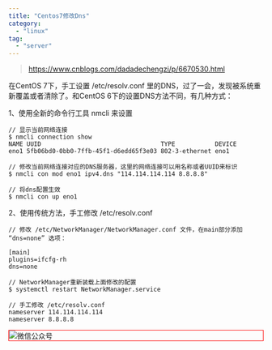```yaml
---
title: "Centos7修改Dns"
category:
  - "linux"
tag:
  - "server"
---
```



> https://www.cnblogs.com/dadadechengzi/p/6670530.html

在CentOS 7下，手工设置 /etc/resolv.conf 里的DNS，过了一会，发现被系统重新覆盖或者清除了。和CentOS 6下的设置DNS方法不同，有几种方式：

1、使用全新的命令行工具 nmcli 来设置
```
// 显示当前网络连接
$ nmcli connection show
NAME UUID                                 TYPE           DEVICE
eno1 5fb06bd0-0bb0-7ffb-45f1-d6edd65f3e03 802-3-ethernet eno1

// 修改当前网络连接对应的DNS服务器，这里的网络连接可以用名称或者UUID来标识
$ nmcli con mod eno1 ipv4.dns "114.114.114.114 8.8.8.8"

// 将dns配置生效
$ nmcli con up eno1
```

2、使用传统方法，手工修改 /etc/resolv.conf
```
// 修改 /etc/NetworkManager/NetworkManager.conf 文件，在main部分添加 “dns=none” 选项：

[main]
plugins=ifcfg-rh
dns=none

// NetworkManager重新装载上面修改的配置
$ systemctl restart NetworkManager.service

// 手工修改 /etc/resolv.conf
nameserver 114.114.114.114
nameserver 8.8.8.8
```
<img style="border:1px red solid; display:block; margin:0 auto;" :src="$withBase('/qrcode.jpg')" alt="微信公众号" />
